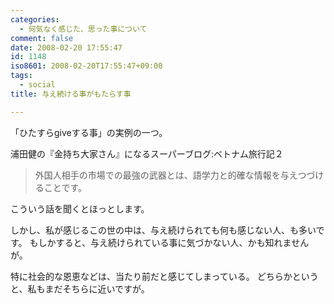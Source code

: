 ```yaml
---
categories:
  - 何気なく感じた、思った事について
comment: false
date: 2008-02-20 17:55:47
id: 1148
iso8601: 2008-02-20T17:55:47+09:00
tags:
  - social
title: 与え続ける事がもたらす事

---
```


「ひたすらgiveする事」の実例の一つ。

浦田健の『金持ち大家さん』になるスーパーブログ:ベトナム旅行記２

<blockquote>外国人相手の市場での最強の武器とは、語学力と的確な情報を与えつづけることです。</blockquote>

こういう話を聞くとほっとします。

しかし、私が感じるこの世の中は、与え続けられても何も感じない人、も多いです。
もしかすると、与え続けられている事に気づかない人、かも知れませんが。

特に社会的な恩恵などは、当たり前だと感じてしまっている。
どちらかというと、私もまだそちらに近いですが。
